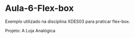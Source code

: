 # Aula-6-Flex-box

Exemplo utilizado na disciplina XDES03 para praticar flex-box.

Projeto: A Loja Analógica

